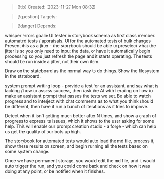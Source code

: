 
>[!tip] Created: [2023-11-27 Mon 08:32]

>[!question] Targets: 

>[!danger] Depends: 


whisper errors
goalie UI tester in storybook
schema as first class member.
automated tests / appraisals.
UI for the automated tests of bulk changes
Present this as a jitter - the storybook should be able to preselect what the jitter is so you only need to input the data, or have it automatically begin processing so you just refresh the page and it starts operating.  The tests should be run inside a jitter, not their own item.

Draw on the stateboard as the normal way to do things.
Show the filesystem in the stateboard.


system prompt writing loop - provide a test for an assistant, and say what is lacking / how to assess success, then task the AI with iterating on how to make an assistant prompt that passes the tests we set.  Be able to watch progress and to interject with chat comments as to what you think should be different, then have it run a bunch of iterations as it tries to improve.

Detect when it isn't getting much better after N times, and show a graph of progress to express its issues, which it shows to the user asking for some help.  This will enable our prompt creation studio - a forge - which can help us get the quality of our bots up high.

The storybook for automated tests would auto load the md file, process it, show these results on screen, and begin running all the tests based on some system change.

Once we have permanent storage, you would edit the md file, and it would auto trigger the run, and you could come back and check on how it was doing at any point, or be notified when it finishes.